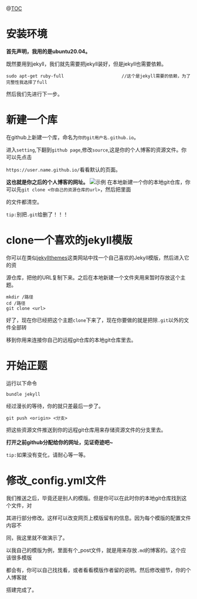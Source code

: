 ﻿@[TOC](使用jekyll+github搭建个人博客)
# 安装环境
**首先声明，我用的是ubuntu20.04。**

既然要用到jekyll，我们就先需要把jekyll装好，但是jekyll也需要依赖。
```
sudo apt-get ruby-full						//这个是jekyll需要的依赖，为了完整性我选择了full
```
然后我们先进行下一步。
# 新建一个库
在github上新建一个库，命名为`你的git用户名.github.io`。

进入`setting`,下翻到`github page`,修改`source`,这是你的个人博客的资源文件。你可以先点击

`https://user.name.github.io/`看看默认的页面。

**这也就是你之后的个人博客的网址。**
![示例](https://img-blog.csdnimg.cn/20201206163525239.png?x-oss-process=image/watermark,type_ZmFuZ3poZW5naGVpdGk,shadow_10,text_aHR0cHM6Ly9ibG9nLmNzZG4ubmV0L3dlaXhpbl81Mjc5NjI3Mg==,size_16,color_FFFFFF,t_70#pic_center)
在本地新建一个你的本地git仓库，你可以先`git clone <你自己的资源仓库的url>`，然后把里面

的文件都清空。

`tip:`别把`.git`给删了！！！
# clone一个喜欢的jekyll模版
你可以在类似[jekyllthemes](jekyllthemes.org)这类网站中找一个自己喜欢的Jekyll模版，然后进入它的资

源仓库，把他的URL复制下来。之后在本地新建一个文件夹用来暂时存放这个主题。
```
mkdir /路径
cd /路径
git clone <url>
```
好了，现在你已经把这个主题`clone`下来了，现在你要做的就是把除`.git`以外的文件全部转

移到你用来连接你自己的远程git仓库的本地git仓库里去。
# 开始正题
运行以下命令
```
bundle jekyll
```
经过漫长的等待，你的就只差最后一步了。
```
git push <origin> <分支>
```
把这些资源文件推送到你的远程git仓库用来存储资源文件的分支里去。

**打开之前github分配给你的网址，见证奇迹吧~**

`tip:`如果没有变化，请耐心等一等。
# 修改_config.yml文件
我们推送之后，毕竟还是别人的模版。但是你可以在此时你的本地git仓库找到这个文件，对

其进行部分修改。这样可以改变网页上模版留有的信息。因为每个模版的配置文件内容不

同，我这里就不做演示了。

以我自己的模版为例，里面有个_post文件，就是用来存放`.md`的博客的。这个应该很多模版

都会有，你可以自己找找看，或者看看模版作者留的说明。然后修改细节，你的个人博客就

搭建完成了。

